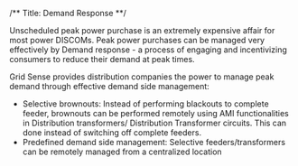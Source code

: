 /**
Title: Demand Response
**/

Unscheduled peak power purchase is an extremely expensive affair for most power DISCOMs. Peak power purchases can be managed very effectively by Demand response - a process of engaging and incentivizing consumers to reduce their demand at peak times. 

Grid Sense provides distribution companies the power to manage peak demand through effective demand side management:

- Selective brownouts: Instead of performing blackouts to complete feeder, brownouts can be performed remotely using AMI functionalities in Distribution transformers/ Distribution Transformer circuits. This can done instead of switching off complete feeders. 
- Predefined demand side management: Selective feeders/transformers can be remotely managed from a centralized location 
